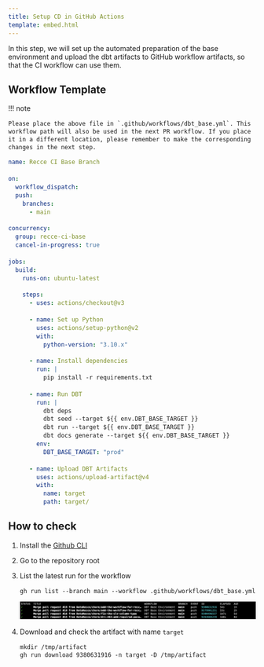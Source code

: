 ```yaml
---
title: Setup CD in GitHub Actions
template: embed.html
---
```


In this step, we will set up the automated preparation of the base environment and upload the dbt artifacts to GitHub workflow artifacts, so that the CI workflow can use them.

## Workflow Template
!!! note

    Please place the above file in `.github/workflows/dbt_base.yml`. This workflow path will also be used in the next PR workflow. If you place it in a different location, please remember to make the corresponding changes in the next step.

```yaml
name: Recce CI Base Branch

on:
  workflow_dispatch:
  push:
    branches:
      - main

concurrency:
  group: recce-ci-base
  cancel-in-progress: true

jobs:
  build:
    runs-on: ubuntu-latest

    steps:
      - uses: actions/checkout@v3

      - name: Set up Python
        uses: actions/setup-python@v2
        with:
          python-version: "3.10.x"

      - name: Install dependencies
        run: |
          pip install -r requirements.txt

      - name: Run DBT
        run: |
          dbt deps
          dbt seed --target ${{ env.DBT_BASE_TARGET }}
          dbt run --target ${{ env.DBT_BASE_TARGET }}
          dbt docs generate --target ${{ env.DBT_BASE_TARGET }}
        env:
          DBT_BASE_TARGET: "prod"

      - name: Upload DBT Artifacts
        uses: actions/upload-artifact@v4
        with:
          name: target
          path: target/
```

## How to check

1. Install the [Github CLI](https://cli.github.com/)
1. Go to the repository root
1. List the latest run for the workflow
   ```
   gh run list --branch main --workflow .github/workflows/dbt_base.yml
   ```
   ![alt text](../../assets/images/recce-cloud/setup-run-base.png)

1. Download and check the artifact with name `target`
   ```
   mkdir /tmp/artifact
   gh run download 9380631916 -n target -D /tmp/artifact    
   ```

